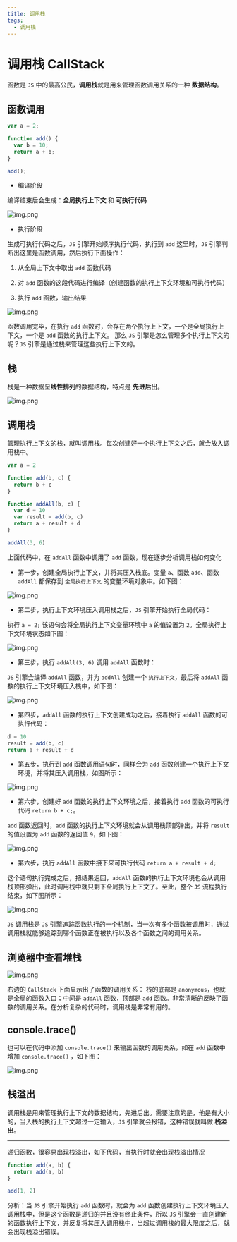 ```yaml
---
title: 调用栈
tags:
  - 调用栈
---
```


# 调用栈 CallStack

函数是 `JS` 中的最高公民，**调用栈**就是用来管理函数调用关系的一种 **数据结构**。

## 函数调用

```js
var a = 2;

function add() {
  var b = 10;
  return a + b;
}

add();
```

* 编译阶段

编译结束后会生成：**全局执行上下文** 和 **可执行代码**

![img.png](img/callstack/img.png)

* 执行阶段

生成可执行代码之后，`JS` 引擎开始顺序执行代码，执行到 `add` 这里时，`JS` 引擎判断出这里是函数调用，然后执行下面操作：

1. 从全局上下文中取出 `add` 函数代码

2. 对 `add` 函数的这段代码进行编译（创建函数的执行上下文环境和可执行代码）

3. 执行 `add` 函数，输出结果

![img.png](img/callstack/img_1.png)

函数调用完毕，在执行 `add` 函数时，会存在两个执行上下文，一个是全局执行上下文，一个是 `add` 函数的执行上下文。
那么 `JS` 引擎是怎么管理多个执行上下文的呢？`JS` 引擎是通过栈来管理这些执行上下文的。

## 栈

栈是一种数据呈**线性排列**的数据结构，特点是 **先进后出**。

![img.png](img/callstack/img_2.png)

## 调用栈

管理执行上下文的栈，就叫调用栈。每次创建好一个执行上下文之后，就会放入调用栈中。

```js
var a = 2

function add(b, c) {
  return b + c
}

function addAll(b, c) {
  var d = 10
  var result = add(b, c)
  return a + result + d
}

addAll(3, 6)
```

上面代码中，在 `addAll` 函数中调用了 `add` 函数，现在逐步分析调用栈如何变化

* 第一步，创建全局执行上下文，并将其压入栈底。变量 `a`、函数 `add`、函数 `addAll` 都保存到 `全局执行上下文` 的变量环境对象中。如下图：

![img.png](img/callstack/img_3.png)

* 第二步，执行上下文环境压入调用栈之后，`JS` 引擎开始执行全局代码：

执行 `a = 2;` 该语句会将全局执行上下文变量环境中 `a` 的值设置为 `2`。全局执行上下文环境状态如下图：

![img.png](img/callstack/img_4.png)

* 第三步，执行 `addAll(3, 6)` 调用 `addAll` 函数时：

`JS` 引擎会编译 `addAll` 函数，并为 `addAll` 创建一个 `执行上下文`，最后将 `addAll` 函数的执行上下文环境压入栈中，如下图：

![img.png](img/callstack/img_5.png)

* 第四步，`addAll` 函数的执行上下文创建成功之后，接着执行 `addAll` 函数的可执行代码：

```js
d = 10
result = add(b, c)
return a + result + d
```

* 第五步，执行到 `add` 函数调用语句时，同样会为 `add` 函数创建一个执行上下文环境，并将其压入调用栈，如图所示：

![img.png](img/callstack/img_6.png)

* 第六步，创建好 `add` 函数的执行上下文环境之后，接着执行 `add` 函数的可执行代码 `return b + c;`。

`add` 函数返回时，`add` 函数的执行上下文环境就会从调用栈顶部弹出，并将 `result` 的值设置为 `add` 函数的返回值 `9`，如下图：

![img.png](img/callstack/img_7.png)

* 第六步，执行 `addAll` 函数中接下来可执行代码 `return a + result + d;`

这个语句执行完成之后，把结果返回，`addAll` 函数的执行上下文环境也会从调用栈顶部弹出，此时调用栈中就只剩下全局执行上下文了。至此，整个 `JS` 流程执行结束，如下图所示：

![img.png](img/callstack/img_8.png)

`JS` 调用栈是 `JS` 引擎追踪函数执行的一个机制，当一次有多个函数被调用时，通过调用栈就能够追踪到哪个函数正在被执行以及各个函数之间的调用关系。


## 浏览器中查看堆栈

![img.png](img/callstack/img_9.png)

右边的 `CallStack` 下面显示出了函数的调用关系：
栈的底部是 `anonymous`，也就是全局的函数入口；中间是 `addAll` 函数，顶部是 `add` 函数。非常清晰的反映了函数的调用关系。在分析复杂的代码时，调用栈是非常有用的。

## console.trace()

也可以在代码中添加 `console.trace()` 来输出函数的调用关系，如在 `add` 函数中增加 `console.trace()` ，如下图：

![img.png](img/callstack/img_10.png)

## 栈溢出

调用栈是用来管理执行上下文的数据结构，先进后出。需要注意的是，他是有大小的，当入栈的执行上下文超过一定输入，`JS` 引擎就会报错，这种错误就叫做 **栈溢出**。

---
递归函数，很容易出现栈溢出，如下代码，当执行时就会出现栈溢出情况
```js
function add(a, b) {
  return add(a, b)
}

add(1, 2)
```

分析：当 `JS` 引擎开始执行 `add` 函数时，就会为 `add` 函数创建执行上下文环境压入调用栈中，但是这个函数是递归的并且没有终止条件，所以 `JS` 引擎会一直创建新的函数执行上下文，并反复将其压入调用栈中，当超过调用栈的最大限度之后，就会出现栈溢出错误。










